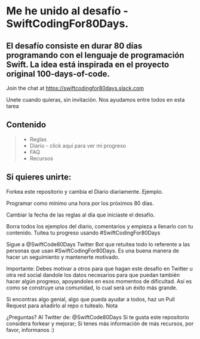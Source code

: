 # Me he unido al desafío - SwiftCodingFor80Days.

## El desafío consiste en durar 80 días programando con el lenguaje de programación Swift. La idea está inspirada en el proyecto original 100-days-of-code.

Join the chat at https://swiftcodingfor80days.slack.com

Unete cuando quieras, sin invitación. Nos ayudamos entre todos en esta tarea

## Contenido

> - Reglas
> - Diario - click aquí para ver mi progreso
> - FAQ
> - Recursos

## Si quieres unirte:

[^Debes leer Join the #SwiftCodingFor80Days]: [Debes leer Join the #SwiftCodingFor80Days]

Forkea este repositorio y cambia el Diario diariamente. Ejemplo.

Programar como mínimo una hora por los próximos 80 días.

Cambiar la fecha de las reglas al día que iniciaste el desafío.

Borra todos los ejemplos del diario, comentarios y empieza a llenarlo con tu contenido.
Tuitea tu progreso usando #SwiftCodingFor80Days

Sigue a @SwiftCode80Days Twitter Bot que retuitea todo lo referente a las personas que usan #SwiftCodingFor80Days. Es una buena manera de hacer un seguimiento y mantenerte motivado. 

Importante: Debes motivar a otros para que hagan este desafío en Twitter u otra red social dandole los datos necesarios para que puedan también hacer algún progreso, apoyandoles en esos momentos de dificultad. Así es como se construye una comunidad, lo cual será un éxito más grande.

Si encontras algo genial, algo que pueda ayudar a todos, haz un Pull Request para añadirlo al repo o tuitealo.
Nota

¿Preguntas? Al Twitter de: @SwiftCode80Days
Si te gusta este repositorio considera forkear y mejorar;
Si tenes más información de más recursos, por favor, informanos :)

